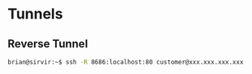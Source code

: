 # Tunnels

## Reverse Tunnel

```sh
brian@sirvir:~$ ssh -R 8686:localhost:80 customer@xxx.xxx.xxx.xxx
```